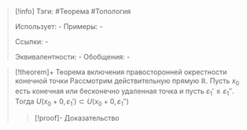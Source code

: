 > [!info]
> Тэги: #Теорема #Топология  
> 
> Использует: *-*
> Примеры: *-*
> 
> Ссылки: *-*
> 
> Эквивалентности: *-*
> Обобщения: *-*

> [!theorem]+ Теорема включения правосторонней окрестности конечной точки
> Рассмотрим действительную прямую $\mathbb{R}$. Пусть $x_0$ есть конечная или бесконечно удаленная точка и пусть $\varepsilon_1' \leq \varepsilon_1''$. Тогда $U(x_0 + 0, \varepsilon_1') \subset U(x_0 + 0, \varepsilon_1'')$
> > [!proof]- Доказательство
> > 